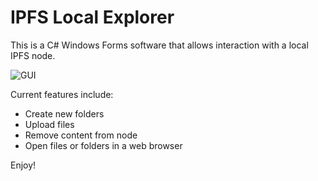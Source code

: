 # IPFS Local Explorer

This is a C# Windows Forms software that allows interaction with a local IPFS node.

![GUI](https://ipfs.moisescardona.me/ipfs/Qmb7hLi3JY3VXH4fnY98m4piroMhCgnX622uWnHcWUBtJs)

Current features include:

* Create new folders
* Upload files
* Remove content from node
* Open files or folders in a web browser

Enjoy!